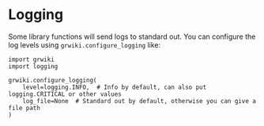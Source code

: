 # Logging

Some library functions will send logs to standard out. You can configure the log levels using `grwiki.configure_logging` like:

```
import grwiki
import logging

grwiki.configure_logging(
    level=logging.INFO,  # Info by default, can also put logging.CRITICAL or other values
    log_file=None  # Standard out by default, otherwise you can give a file path
)
```
